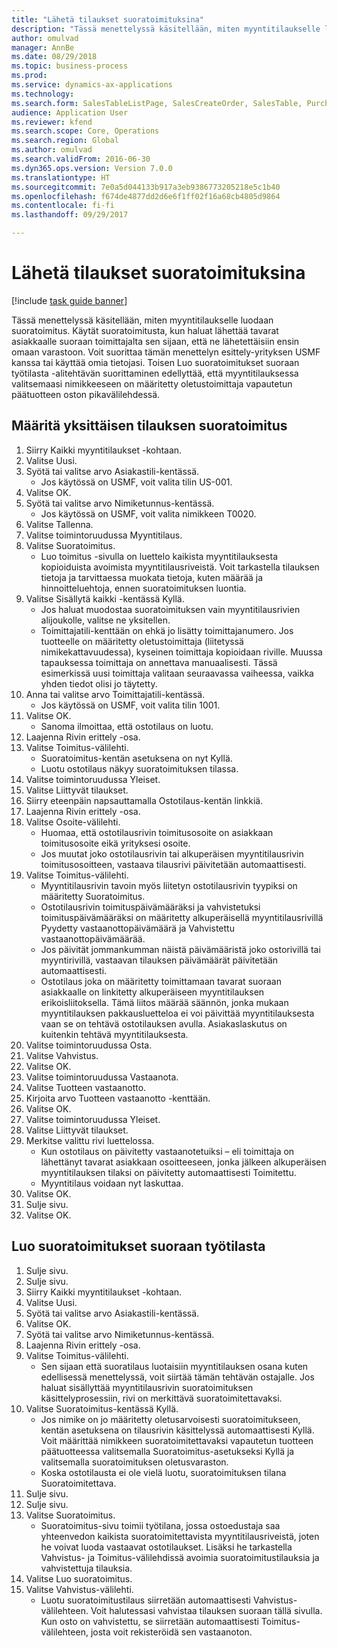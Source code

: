 ```yaml
--- 
title: "Lähetä tilaukset suoratoimituksina"
description: "Tässä menettelyssä käsitellään, miten myyntitilaukselle luodaan suoratoimitus."
author: omulvad
manager: AnnBe
ms.date: 08/29/2018
ms.topic: business-process
ms.prod: 
ms.service: dynamics-ax-applications
ms.technology: 
ms.search.form: SalesTableListPage, SalesCreateOrder, SalesTable, PurchCreateFromSalesOrder, VendAccountItemLookup, SalesTableReferences, PurchTable, PurchEditLines, PurchTableReferences, MCRDropShipWorkbench
audience: Application User
ms.reviewer: kfend
ms.search.scope: Core, Operations
ms.search.region: Global
ms.author: omulvad
ms.search.validFrom: 2016-06-30
ms.dyn365.ops.version: Version 7.0.0
ms.translationtype: HT
ms.sourcegitcommit: 7e0a5d044133b917a3eb9386773205218e5c1b40
ms.openlocfilehash: f674de4877dd2d6e6f1ff02f16a68cb4805d9864
ms.contentlocale: fi-fi
ms.lasthandoff: 09/29/2017

---
```

# <a name="ship-orders-as-direct-deliveries"></a>Lähetä tilaukset suoratoimituksina

[!include [task guide banner](../../includes/task-guide-banner.md)]

Tässä menettelyssä käsitellään, miten myyntitilaukselle luodaan suoratoimitus. Käytät suoratoimitusta, kun haluat lähettää tavarat asiakkaalle suoraan toimittajalta sen sijaan, että ne lähetettäisiin ensin omaan varastoon. Voit suorittaa tämän menettelyn esittely-yrityksen USMF kanssa tai käyttää omia tietojasi. Toisen Luo suoratoimitukset suoraan työtilasta -alitehtävän suorittaminen edellyttää, että myyntitilauksessa valitsemaasi nimikkeeseen on määritetty oletustoimittaja vapautetun päätuotteen oston pikavälilehdessä.


## <a name="set-an-individual-order-for-direct-delivery"></a>Määritä yksittäisen tilauksen suoratoimitus
1. Siirry Kaikki myyntitilaukset -kohtaan.
2. Valitse Uusi.
3. Syötä tai valitse arvo Asiakastili-kentässä.
    * Jos käytössä on USMF, voit valita tilin US-001.  
4. Valitse OK.
5. Syötä tai valitse arvo Nimiketunnus-kentässä.
    * Jos käytössä on USMF, voit valita nimikkeen T0020.  
6. Valitse Tallenna.
7. Valitse toimintoruudussa Myyntitilaus.
8. Valitse Suoratoimitus.
    * Luo toimitus -sivulla on luettelo kaikista myyntitilauksesta kopioiduista avoimista myyntitilausriveistä. Voit tarkastella tilauksen tietoja ja tarvittaessa muokata tietoja, kuten määrää ja hinnoitteluehtoja, ennen suoratoimituksen luontia.  
9. Valitse Sisällytä kaikki -kentässä Kyllä.
    * Jos haluat muodostaa suoratoimituksen vain myyntitilausrivien alijoukolle, valitse ne yksitellen.  
    * Toimittajatili-kenttään on ehkä jo lisätty toimittajanumero. Jos tuotteelle on määritetty oletustoimittaja (liitetyssä nimikekattavuudessa), kyseinen toimittaja kopioidaan riville. Muussa tapauksessa toimittaja on annettava manuaalisesti. Tässä esimerkissä uusi toimittaja valitaan seuraavassa vaiheessa, vaikka yhden tiedot olisi jo täytetty.   
10. Anna tai valitse arvo Toimittajatili-kentässä.
    * Jos käytössä on USMF, voit valita tilin 1001.  
11. Valitse OK.
    * Sanoma ilmoittaa, että ostotilaus on luotu.   
12. Laajenna Rivin erittely -osa.
13. Valitse Toimitus-välilehti.
    * Suoratoimitus-kentän asetuksena on nyt Kyllä.  
    * Luotu ostotilaus näkyy suoratoimituksen tilassa.   
14. Valitse toimintoruudussa Yleiset.
15. Valitse Liittyvät tilaukset.
16. Siirry eteenpäin napsauttamalla Ostotilaus-kentän linkkiä.
17. Laajenna Rivin erittely -osa.
18. Valitse Osoite-välilehti.
    * Huomaa, että ostotilausrivin toimitusosoite on asiakkaan toimitusosoite eikä yrityksesi osoite.  
    * Jos muutat joko ostotilausrivin tai alkuperäisen myyntitilausrivin toimitusosoitteen, vastaava tilausrivi päivitetään automaattisesti.  
19. Valitse Toimitus-välilehti.
    * Myyntitilausrivin tavoin myös liitetyn ostotilausrivin tyypiksi on määritetty Suoratoimitus.  
    * Ostotilausrivin toimituspäivämääräksi ja vahvistetuksi toimituspäivämääräksi on määritetty alkuperäisellä myyntitilausrivillä Pyydetty vastaanottopäivämäärä ja Vahvistettu vastaanottopäivämäärää.   
    * Jos päivität jommankumman näistä päivämääristä joko ostorivillä tai myyntirivillä, vastaavan tilauksen päivämäärät päivitetään automaattisesti.     
    * Ostotilaus joka on määritetty toimittamaan tavarat suoraan asiakkaalle on linkitetty alkuperäiseen myyntitilauksen erikoisliitoksella. Tämä liitos määrää säännön, jonka mukaan myyntitilauksen pakkausluetteloa ei voi päivittää myyntitilauksesta vaan se on tehtävä ostotilauksen avulla. Asiakaslaskutus on kuitenkin tehtävä myyntitilauksesta.  
20. Valitse toimintoruudussa Osta.
21. Valitse Vahvistus.
22. Valitse OK.
23. Valitse toimintoruudussa Vastaanota.
24. Valitse Tuotteen vastaanotto.
25. Kirjoita arvo Tuotteen vastaanotto -kenttään.
26. Valitse OK.
27. Valitse toimintoruudussa Yleiset.
28. Valitse Liittyvät tilaukset.
29. Merkitse valittu rivi luettelossa.
    * Kun ostotilaus on päivitetty vastaanotetuiksi – eli toimittaja on lähettänyt tavarat asiakkaan osoitteeseen, jonka jälkeen alkuperäisen myyntitilauksen tilaksi on päivitetty automaattisesti Toimitettu.  
    * Myyntitilaus voidaan nyt laskuttaa.    
30. Valitse OK.
31. Sulje sivu.
32. Valitse OK.

## <a name="create-direct-deliveries-from-the-workbench"></a>Luo suoratoimitukset suoraan työtilasta
1. Sulje sivu.
2. Sulje sivu.
3. Siirry Kaikki myyntitilaukset -kohtaan.
4. Valitse Uusi.
5. Syötä tai valitse arvo Asiakastili-kentässä.
6. Valitse OK.
7. Syötä tai valitse arvo Nimiketunnus-kentässä.
8. Laajenna Rivin erittely -osa.
9. Valitse Toimitus-välilehti.
    * Sen sijaan että suoratilaus luotaisiin myyntitilauksen osana kuten edellisessä menettelyssä, voit siirtää tämän tehtävän ostajalle. Jos haluat sisällyttää myyntitilausrivin suoratoimituksen käsittelyprosessiin, rivi on merkittävä suoratoimitettavaksi.  
10. Valitse Suoratoimitus-kentässä Kyllä.
    *   Jos nimike on jo määritetty oletusarvoisesti suoratoimitukseen, kentän asetuksena on tilausrivin käsittelyssä automaattisesti Kyllä. Voit määrittää nimikkeen suoratoimitettavaksi vapautetun tuotteen päätuotteessa valitsemalla Suoratoimitus-asetukseksi Kyllä ja valitsemalla suoratoimituksen oletusvaraston.  
    * Koska ostotilausta ei ole vielä luotu, suoratoimituksen tilana Suoratoimitettava.   
11. Sulje sivu.
12. Sulje sivu.
13. Valitse Suoratoimitus.
    * Suoratoimitus-sivu toimii työtilana, jossa ostoedustaja saa yhteenvedon kaikista suoratoimitettavista myyntitilausriveistä, joten he voivat luoda vastaavat ostotilaukset. Lisäksi he tarkastella Vahvistus- ja Toimitus-välilehdissä avoimia suoratoimitustilauksia ja vahvistettuja tilauksia.   
14. Valitse Luo suoratoimitus.
15. Valitse Vahvistus-välilehti.
    * Luotu suoratoimitustilaus siirretään automaattisesti Vahvistus-välilehteen. Voit halutessasi vahvistaa tilauksen suoraan tällä sivulla. Kun osto on vahvistettu, se siirretään automaattisesti Toimitus-välilehteen, josta voit rekisteröidä sen vastaanoton.  


